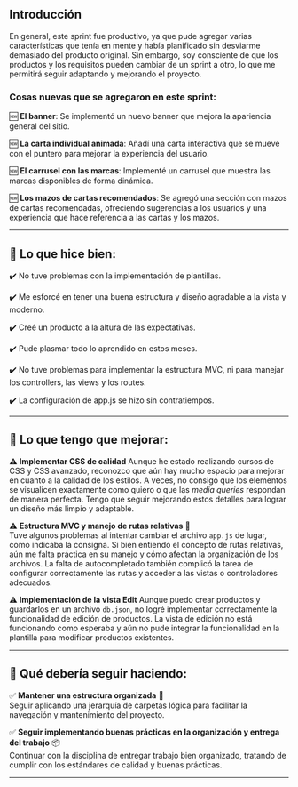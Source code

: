 
## Introducción

En general, este sprint fue productivo, ya que pude agregar varias características que tenía en mente y había planificado sin desviarme demasiado del producto original. 
Sin embargo, soy consciente de que los productos y los requisitos pueden cambiar de un sprint a otro, lo que me permitirá seguir adaptando y mejorando el proyecto.

### **Cosas nuevas que se agregaron en este sprint**:
🆕 **El banner**: Se implementó un nuevo banner que mejora la apariencia general del sitio.

🆕 **La carta individual animada**: Añadí una carta interactiva que se mueve con el puntero para mejorar la experiencia del usuario.

🆕 **El carrusel con las marcas**: Implementé un carrusel que muestra las marcas disponibles de forma dinámica.

🆕 **Los mazos de cartas recomendados**: Se agregó una sección con mazos de cartas recomendadas, ofreciendo sugerencias a los usuarios y una experiencia que hace referencia a las cartas y los mazos.

---

## 📝 Lo que hice bien:

✔️ No tuve problemas con la implementación de plantillas.

✔️ Me esforcé en tener una buena estructura y diseño agradable a la vista y moderno.

✔️ Creé un producto a la altura de las expectativas.

✔️ Pude plasmar todo lo aprendido en estos meses.

✔️ No tuve problemas para implementar la estructura MVC, ni para manejar los controllers, las views y los routes.

✔️ La configuración de app.js se hizo sin contratiempos.

---

## 📝 Lo que tengo que mejorar:

⚠️ **Implementar CSS de calidad** 
   Aunque he estado realizando cursos de CSS y CSS avanzado, reconozco que aún hay mucho espacio para mejorar en cuanto a la calidad de los estilos.
   A veces, no consigo que los elementos se visualicen exactamente como quiero o que las *media queries* respondan de manera perfecta. Tengo que seguir mejorando estos detalles para lograr un diseño más limpio y adaptable.

⚠️ **Estructura MVC y manejo de rutas relativas** 🔄  
   Tuve algunos problemas al intentar cambiar el archivo `app.js` de lugar, como indicaba la consigna. Si bien entiendo el concepto de rutas relativas, aún me falta práctica en su manejo y cómo afectan la organización de los archivos. 
   La falta de autocompletado también complicó la tarea de configurar correctamente las rutas y acceder a las vistas o controladores adecuados.

⚠️ **Implementación de la vista Edit**
   Aunque puedo crear productos y guardarlos en un archivo `db.json`, no logré implementar correctamente la funcionalidad de edición de productos. La vista de edición no está funcionando como esperaba y aún no pude integrar la funcionalidad en la plantilla para modificar productos existentes.

---

## 📝 Qué debería seguir haciendo:

✅ **Mantener una estructura organizada** 📂  
   Seguir aplicando una jerarquía de carpetas lógica para facilitar la navegación y mantenimiento del proyecto.

✅ **Seguir implementando buenas prácticas en la organización y entrega del trabajo** 📦  
   Continuar con la disciplina de entregar trabajo bien organizado, tratando de cumplir con los estándares de calidad y buenas prácticas.

---

